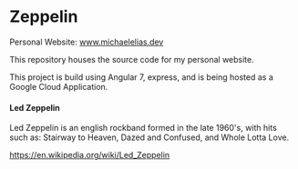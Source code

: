 # Zeppelin

Personal Website: www.michaelelias.dev

This repository houses the source code for my personal website.

This project is build using Angular 7, express, and is being hosted as a Google Cloud Application.

#### Led Zeppelin

Led Zeppelin is an english rockband formed in the late 1960's, with hits such as: Stairway to Heaven,
Dazed and Confused, and Whole Lotta Love.

https://en.wikipedia.org/wiki/Led_Zeppelin
